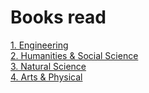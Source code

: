 # Books read

[1. Engineering](eng.md)  
[2. Humanities & Social Science](hnss.md)  
[3. Natural Science](ns.md)  
[4. Arts & Physical](art.md)
